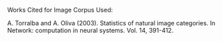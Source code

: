 Works Cited for Image Corpus Used:

A. Torralba and A. Oliva (2003). Statistics of natural image categories. In Network: computation in neural systems. Vol. 14, 391-412.
